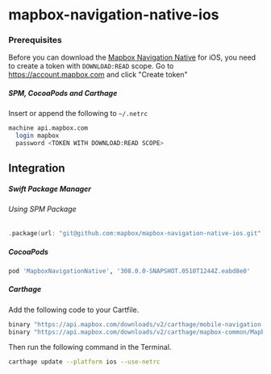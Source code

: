 # mapbox-navigation-native-ios

### Prerequisites

Before you can download the [Mapbox Navigation Native](https://github.com/mapbox/mapbox-navigation-native) for iOS, you need to create a token with `DOWNLOAD:READ` scope.
Go to https://account.mapbox.com and click "Create token"

##### SPM, CocoaPods and Carthage
Insert or append the following to `~/.netrc`

```bash
machine api.mapbox.com
  login mapbox
  password <TOKEN WITH DOWNLOAD:READ SCOPE>
```

## Integration

##### Swift Package Manager

###### Using SPM Package

```swift
.package(url: "git@github.com:mapbox/mapbox-navigation-native-ios.git", from: "308.0.0-SNAPSHOT.0510T1244Z.eabd8e0"),
```

##### CocoaPods

```ruby
pod 'MapboxNavigationNative', '308.0.0-SNAPSHOT.0510T1244Z.eabd8e0'
```

##### Carthage

Add the following code to your Cartfile.

```bash
binary "https://api.mapbox.com/downloads/v2/carthage/mobile-navigation-native/MapboxNavigationNative.json" == 308.0.0-SNAPSHOT.0510T1244Z.eabd8e0
binary "https://api.mapbox.com/downloads/v2/carthage/mapbox-common/MapboxCommon-ios.json" == 24.4.0-rc.1
```

Then run the following command in the Terminal.
```bash
carthage update --platform ios --use-netrc
```
